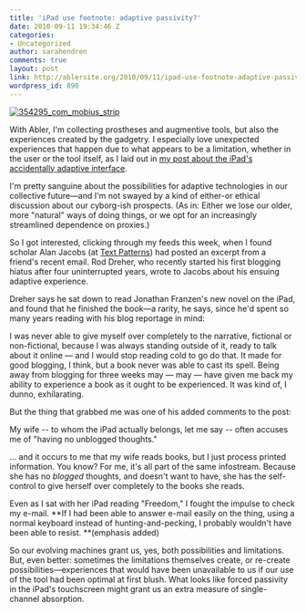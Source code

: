 ```yaml
---
title: 'iPad use footnote: adaptive passivity?'
date: 2010-09-11 19:34:46 Z
categories:
- Uncategorized
author: sarahendren
comments: true
layout: post
link: http://ablersite.org/2010/09/11/ipad-use-footnote-adaptive-passivity/
wordpress_id: 890
---
```


[![354295_com_mobius_strip](http://ablersite.files.wordpress.com/2010/09/354295_com_mobius_strip.jpg)](http://ablersite.files.wordpress.com/2010/09/354295_com_mobius_strip.jpg)

With Abler, I'm collecting prostheses and augmentive tools, but also the experiences created by the gadgetry. I especially love unexpected experiences that happen due to what appears to be a limitation, whether in the user or the tool itself, as I laid out in [my post about the iPad's accidentally adaptive interface](../2010/08/bertolt-brecht-adaptive-apps-and-why-the-ipad-isnt-just-for-consuming-content/).

I'm pretty sanguine about the possibilities for adaptive technologies in our collective future—and I'm not swayed by a kind of either-or ethical discussion about our cyborg-ish prospects. (As in: Either we lose our older, more "natural" ways of doing things, or we opt for an increasingly streamlined dependence on proxies.)

So I got interested, clicking through my feeds this week, when I found scholar Alan Jacobs (at [Text Patterns](http://text-patterns.thenewatlantis.com/2010/09/one-readers-report.html#comments)) had posted an excerpt from a friend's recent email. Rod Dreher, who recently started his first blogging hiatus after four uninterrupted years, wrote to Jacobs about his ensuing adaptive experience.

Dreher says he sat down to read Jonathan Franzen's new novel on the iPad, and found that he finished the book—a rarity, he says, since he'd spent so many years reading with his blog reportage in mind:


I was never able to give myself over completely to the narrative, fictional or non-fictional, because I was always standing outside of it, ready to talk about it online — and I would stop reading cold to go do that. It made for good blogging, I think, but a book never was able to cast its spell. Being away from blogging for three weeks may — may — have given me back my ability to experience a book as it ought to be experienced. It was kind of, I dunno, exhilarating.


But the thing that grabbed me was one of his added comments to the post:


My wife -- to whom the iPad actually belongs, let me say -- often accuses me of "having no unblogged thoughts."




... and it occurs to me that my wife reads books, but I just process printed information. You know? For me, it's all part of the same infostream. Because she has no *blogged* thoughts, and doesn't want to have, she has the self-control to give herself over completely to the books she reads.




Even as I sat with her iPad reading "Freedom," I fought the impulse to check my e-mail. **If I had been able to answer e-mail easily on the thing, using a normal keyboard instead of hunting-and-pecking, I probably wouldn't have been able to resist. **(emphasis added)


So our evolving machines grant us, yes, both possibilities and limitations. But, even better: sometimes the limitations themselves create, or re-create possibilities—experiences that would have been unavailable to us if our use of the tool had been optimal at first blush. What looks like forced passivity in the iPad's touchscreen might grant us an extra measure of single-channel absorption.
